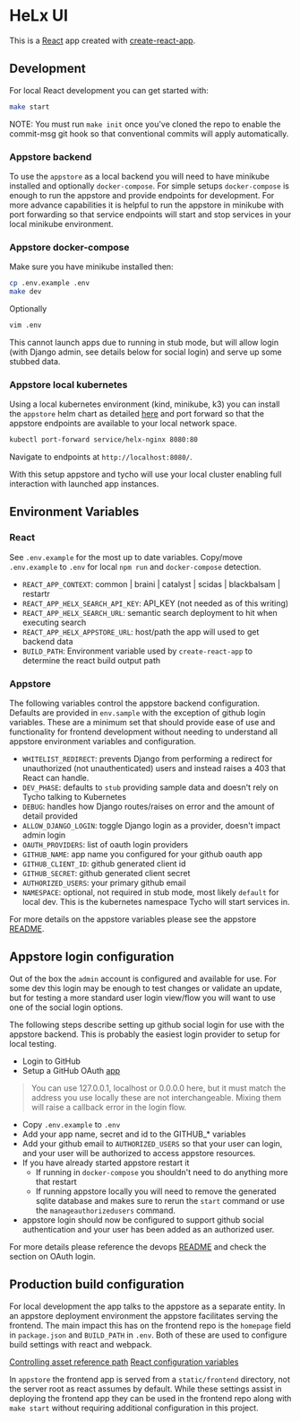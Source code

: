 # HeLx UI

This is a [React](reactjs.org/) app created with [create-react-app](https://create-react-app.dev/).

## Development

For local React development you can get started with:

```bash
make start
```

NOTE: You must run `make init` once you've cloned the repo to enable the commit-msg git hook so that conventional commits will apply automatically.

### Appstore backend

To use the `appstore` as a local backend you will need to have minikube installed
and optionally `docker-compose`. For simple setups `docker-compose` is enough to
run the appstore and provide endpoints for development. For more advance capabilities
it is helpful to run the appstore in minikube with port forwarding so that service
endpoints will start and stop services in your local minikube environment.

### Appstore docker-compose

Make sure you have minikube installed then:

```bash
cp .env.example .env
make dev
```

Optionally

```bash
vim .env
```

This cannot launch apps due to running in stub mode, but will allow login (with
Django admin, see details below for social login) and serve up some stubbed data.

### Appstore local kubernetes

Using a local kubernetes environment (kind, minikube, k3) you can install the
`appstore` helm chart as detailed [here](https://github.com/helxplatform/appstore/tree/alexander/react-build/appstore#development-environment-with-kubernetes)
and port forward so that the appstore endpoints are available to your local
network space.

```bash
kubectl port-forward service/helx-nginx 8080:80
```

Navigate to endpoints at `http://localhost:8080/`.

With this setup appstore and tycho will use your local cluster enabling full
interaction with launched app instances.

## Environment Variables

### React

See `.env.example` for the most up to date variables. Copy/move `.env.example`
to `.env` for local `npm run` and `docker-compose` detection.

- `REACT_APP_CONTEXT`: common | braini | catalyst | scidas | blackbalsam | restartr
- `REACT_APP_HELX_SEARCH_API_KEY`: API_KEY (not needed as of this writing)
- `REACT_APP_HELX_SEARCH_URL`: semantic search deployment to hit when executing search
- `REACT_APP_HELX_APPSTORE_URL`: host/path the app will used to get backend data
- `BUILD_PATH`: Environment variable used by `create-react-app` to determine
the react build output path

### Appstore

The following variables control the appstore backend configuration. Defaults are
provided in `env.sample` with the exception of github login variables. These are
a minimum set that should provide ease of use and functionality for frontend
development without needing to understand all appstore environment variables
and configuration.

- `WHITELIST_REDIRECT`: prevents Django from performing a redirect for unauthorized
(not unauthenticated) users and instead raises a 403 that React can handle.
- `DEV_PHASE`: defaults to `stub` providing sample data and doesn't rely on Tycho
talking to Kubernetes
- `DEBUG`: handles how Django routes/raises on error and the amount of detail provided
- `ALLOW_DJANGO_LOGIN`: toggle Django login as a provider, doesn't impact admin login
- `OAUTH_PROVIDERS`: list of oauth login providers
- `GITHUB_NAME`: app name you configured for your github oauth app
- `GITHUB_CLIENT_ID`: github generated client id
- `GITHUB_SECRET`: github generated client secret
- `AUTHORIZED_USERS`: your primary github email
- `NAMESPACE`: optional, not required in stub mode, most likely `default` for
local dev. This is the kubernetes namespace Tycho will start services in.

For more details on the appstore variables please see the appstore [README](https://github.com/helxplatform/appstore/tree/develop/appstore#app-development).

## Appstore login configuration

Out of the box the `admin` account is configured and available for use. For
some dev this login may be enough to test changes or validate an update, but
for testing a more standard user login view/flow you will want to use one
of the social login options.

The following steps describe setting up github social login for use with the
appstore backend. This is probably the easiest login provider to setup for local
testing.

- Login to GitHub
- Setup a GitHub OAuth [app](https://docs.github.com/en/developers/apps/creating-an-oauth-app)

> You can use 127.0.0.1, localhost or 0.0.0.0 here, but it must match the
> address you use locally these are not interchangeable. Mixing them will raise
> a callback error in the login flow.

- Copy `.env.example` to `.env`
- Add your app name, secret and id to the GITHUB_* variables
- Add your github email to `AUTHORIZED_USERS` so that your user can login, and
your user will be authorized to access appstore resources.
- If you have already started appstore restart it
  - If running in `docker-compose` you shouldn't need to do anything more that restart
  - If running appstore locally you will need to remove the generated sqlite database
and makes sure to rerun the `start` command or use the `manageauthorizedusers` command.
- appstore login should now be configured to support github social authentication
and your user has been added as an authorized user.

For more details please reference the devops [README](https://github.com/helxplatform/devops/tree/develop#configure-environment-variables-for-helx-deployment)
and check the section on OAuth login.

## Production build configuration

For local development the app talks to the appstore as a separate entity. In an
appstore deployment environment the appstore facilitates serving the frontend.
The main impact this has on the frontend repo is the `homepage` field in
`package.json` and `BUILD_PATH` in `.env`. Both of these are used to configure
build settings with react and webpack.

[Controlling asset reference path](https://create-react-app.dev/docs/deployment/#building-for-relative-paths)
[React configuration variables](https://create-react-app.dev/docs/advanced-configuration/)

In `appstore` the frontend app is served from a `static/frontend` directory,
not the server root as react assumes by default. While these settings assist in
deploying the frontend app they can be used in the frontend repo along with
`make start` without requiring additional configuration in this project.
